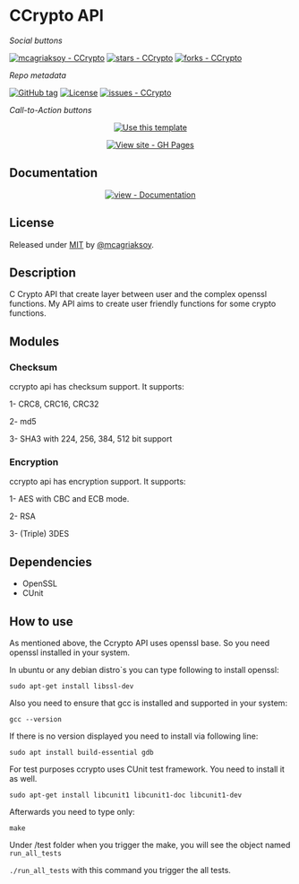 # CCrypto API

<i>Social buttons</i>

<a href="https://github.com/mcagriaksoy/CCrypto" title="Go to GitHub repo"><img src="https://img.shields.io/static/v1?label=mcagriaksoy&message=CCrypto&color=blue&logo=github" alt="mcagriaksoy - CCrypto"></a>
<a href="https://github.com/mcagriaksoy/CCrypto"><img src="https://img.shields.io/github/stars/mcagriaksoy/CCrypto?style=social" alt="stars - CCrypto"></a>
<a href="https://github.com/mcagriaksoy/CCrypto"><img src="https://img.shields.io/github/forks/mcagriaksoy/CCrypto?style=social" alt="forks - CCrypto"></a>

<i>Repo metadata</i>

<a href="https://github.com/mcagriaksoy/CCrypto/releases/"><img src="https://img.shields.io/github/tag/mcagriaksoy/CCrypto?include_prereleases=&sort=semver&color=blue" alt="GitHub tag"></a>
<a href="#license"><img src="https://img.shields.io/badge/License-MIT-blue" alt="License"></a>
<a href="https://github.com/mcagriaksoy/CCrypto/issues"><img src="https://img.shields.io/github/issues/mcagriaksoy/CCrypto" alt="issues - CCrypto"></a>

<i>Call-to-Action buttons</i>

<div align="center">
<a href="https://github.com/mcagriaksoy/CCrypto/generate"><img src="https://img.shields.io/badge/Generate-Use_this_template-2ea44f?style=for-the-badge" alt="Use this template"></a>

<a href="https://mcagriaksoy.github.io/CCrypto/"><img src="https://img.shields.io/badge/View_site-GH_Pages-2ea44f?style=for-the-badge" alt="View site - GH Pages"></a>

</div>
<h2>Documentation</h2>
<div align="center">
<a href="/docs/" title="Go to project documentation"><img src="https://img.shields.io/badge/view-Documentation-blue?style=for-the-badge" alt="view - Documentation"></a>

</div>
<h2>License</h2>
Released under <a href="/LICENSE">MIT</a> by <a href="https://github.com/mcagriaksoy">@mcagriaksoy</a>.

## Description
C Crypto API that create layer between user and the complex openssl functions. My API aims to create user friendly functions for some crypto functions.

## Modules
### Checksum
ccrypto api has checksum support. It supports:

1- CRC8, CRC16, CRC32

2- md5

3- SHA3 with 224, 256, 384, 512 bit support

### Encryption
ccrypto api has encryption support. It supports:

1- AES with CBC and ECB mode.

2- RSA

3- (Triple) 3DES

## Dependencies
- OpenSSL
- CUnit

## How to use
As mentioned above, the Ccrypto API uses openssl base. So you need openssl installed in your system.

In ubuntu or any debian distro`s you can type following to install openssl:

` sudo apt-get install libssl-dev `

Also you need to ensure that gcc is installed and supported in your system:

` gcc --version ` 

If there is no version displayed you need to install via following line:

` sudo apt install build-essential gdb `

For test purposes ccrypto uses CUnit test framework. You need to install it as well.

` sudo apt-get install libcunit1 libcunit1-doc libcunit1-dev `

Afterwards you need to type only:

` make `

Under /test folder when you trigger the make, you will see the object named `run_all_tests`

`./run_all_tests` with this command you trigger the all tests.


